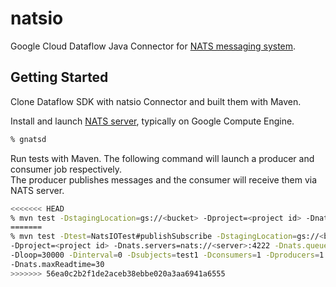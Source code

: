# natsio

Google Cloud Dataflow Java Connector for [NATS messaging system](http://nats.io).

## Getting Started

Clone Dataflow SDK with natsio Connector and built them with Maven.

Install and launch [NATS server](http://nats.io/docs/#gnatsd), typically on Google Compute Engine.
```bash
% gnatsd
```

Run tests with Maven. The following command will launch a producer and consumer job respectively.<BR>
The producer publishes messages and the consumer will receive them via NATS server.
```bash
<<<<<<< HEAD
% mvn test -DstagingLocation=gs://<bucket> -Dproject=<project id> -Dnats.servers=nats://<server>:4222 -Dnats.queue=queue1 -Dloop=30000 -Dinterval=0 -Dsubjects=test1 -Dconsumers=1 -Dproducers=1 -Dnats.maxRecords=20000
=======
% mvn test -Dtest=NatsIOTest#publishSubscribe -DstagingLocation=gs://<bucket> ¥
-Dproject=<project id> -Dnats.servers=nats://<server>:4222 -Dnats.queue=queue1 ¥
-Dloop=30000 -Dinterval=0 -Dsubjects=test1 -Dconsumers=1 -Dproducers=1 -Dnats.maxRecords=20000 ¥
-Dnats.maxReadtime=30
>>>>>>> 56ea0c2b2f1de2aceb38ebbe020a3aa6941a6555
```
